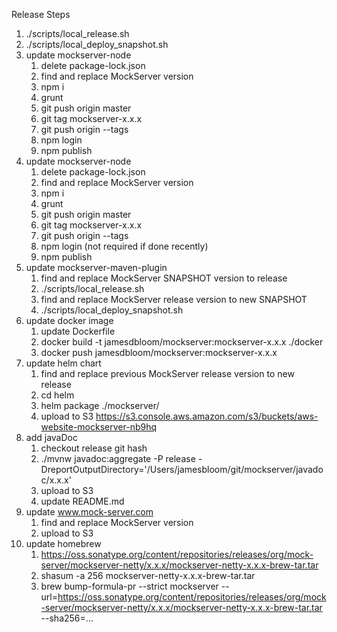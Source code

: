 Release Steps
1. ./scripts/local_release.sh
1. ./scripts/local_deploy_snapshot.sh
1. update mockserver-node
   1. delete package-lock.json
   1. find and replace MockServer version
   1. npm i
   1. grunt
   1. git push origin master
   1. git tag mockserver-x.x.x 
   1. git push origin --tags
   1. npm login
   1. npm publish
1. update mockserver-node
   1. delete package-lock.json
   1. find and replace MockServer version
   1. npm i
   1. grunt
   1. git push origin master
   1. git tag mockserver-x.x.x 
   1. git push origin --tags
   1. npm login (not required if done recently)
   1. npm publish
1. update mockserver-maven-plugin
   1. find and replace MockServer SNAPSHOT version to release
   1. ./scripts/local_release.sh
   1. find and replace MockServer release version to new SNAPSHOT
   1. ./scripts/local_deploy_snapshot.sh
1. update docker image
   1. update Dockerfile
   1. docker build -t jamesdbloom/mockserver:mockserver-x.x.x ./docker
   1. docker push jamesdbloom/mockserver:mockserver-x.x.x
1. update helm chart
   1. find and replace previous MockServer release version to new release
   1. cd helm
   1. helm package ./mockserver/
   1. upload to S3 https://s3.console.aws.amazon.com/s3/buckets/aws-website-mockserver-nb9hq
1. add javaDoc
   1. checkout release git hash
   1. ./mvnw javadoc:aggregate -P release -DreportOutputDirectory='/Users/jamesbloom/git/mockserver/javadoc/x.x.x'
   1. upload to S3
   1. update README.md
1. update www.mock-server.com
   1. find and replace MockServer version
   1. upload to S3
1. update homebrew
   1. https://oss.sonatype.org/content/repositories/releases/org/mock-server/mockserver-netty/x.x.x/mockserver-netty-x.x.x-brew-tar.tar
   1. shasum -a 256 mockserver-netty-x.x.x-brew-tar.tar
   1. brew bump-formula-pr --strict mockserver --url=https://oss.sonatype.org/content/repositories/releases/org/mock-server/mockserver-netty/x.x.x/mockserver-netty-x.x.x-brew-tar.tar --sha256=...